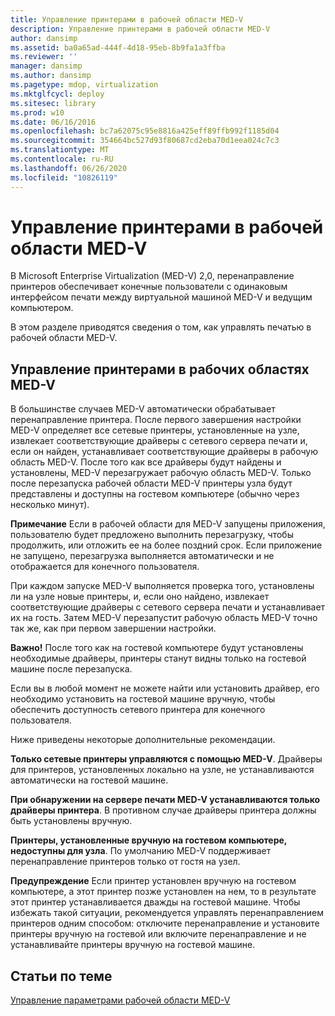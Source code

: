 ```yaml
---
title: Управление принтерами в рабочей области MED-V
description: Управление принтерами в рабочей области MED-V
author: dansimp
ms.assetid: ba0a65ad-444f-4d18-95eb-8b9fa1a3ffba
ms.reviewer: ''
manager: dansimp
ms.author: dansimp
ms.pagetype: mdop, virtualization
ms.mktglfcycl: deploy
ms.sitesec: library
ms.prod: w10
ms.date: 06/16/2016
ms.openlocfilehash: bc7a62075c95e8816a425eff89ffb992f1185d04
ms.sourcegitcommit: 354664bc527d93f80687cd2eba70d1eea024c7c3
ms.translationtype: MT
ms.contentlocale: ru-RU
ms.lasthandoff: 06/26/2020
ms.locfileid: "10826119"
---
```

# Управление принтерами в рабочей области MED-V


В Microsoft Enterprise Virtualization (MED-V) 2,0, перенаправление принтеров обеспечивает конечные пользователи с одинаковым интерфейсом печати между виртуальной машиной MED-V и ведущим компьютером.

В этом разделе приводятся сведения о том, как управлять печатью в рабочей области MED-V.

## Управление принтерами в рабочих областях MED-V


В большинстве случаев MED-V автоматически обрабатывает перенаправление принтера. После первого завершения настройки MED-V определяет все сетевые принтеры, установленные на узле, извлекает соответствующие драйверы с сетевого сервера печати и, если он найден, устанавливает соответствующие драйверы в рабочую область MED-V. После того как все драйверы будут найдены и установлены, MED-V перезагружает рабочую область MED-V. Только после перезапуска рабочей области MED-V принтеры узла будут представлены и доступны на гостевом компьютере (обычно через несколько минут).

**Примечание**  Если в рабочей области для MED-V запущены приложения, пользователю будет предложено выполнить перезагрузку, чтобы продолжить, или отложить ее на более поздний срок. Если приложение не запущено, перезагрузка выполняется автоматически и не отображается для конечного пользователя.

 

При каждом запуске MED-V выполняется проверка того, установлены ли на узле новые принтеры, и, если оно найдено, извлекает соответствующие драйверы с сетевого сервера печати и устанавливает их на гость. Затем MED-V перезапустит рабочую область MED-V точно так же, как при первом завершении настройки.

**Важно!**  После того как на гостевой компьютере будут установлены необходимые драйверы, принтеры станут видны только на гостевой машине после перезапуска.

 

Если вы в любой момент не можете найти или установить драйвер, его необходимо установить на гостевой машине вручную, чтобы обеспечить доступность сетевого принтера для конечного пользователя.

Ниже приведены некоторые дополнительные рекомендации.

**Только сетевые принтеры управляются с помощью MED-V**. Драйверы для принтеров, установленных локально на узле, не устанавливаются автоматически на гостевой машине.

**При обнаружении на сервере печати MED-V устанавливаются только драйверы принтера**. В противном случае драйверы принтера должны быть установлены вручную.

**Принтеры, установленные вручную на гостевом компьютере, недоступны для узла**. По умолчанию MED-V поддерживает перенаправление принтеров только от гостя на узел.

**Предупреждение**  Если принтер установлен вручную на гостевом компьютере, а этот принтер позже установлен на нем, то в результате этот принтер устанавливается дважды на гостевой машине. Чтобы избежать такой ситуации, рекомендуется управлять перенаправлением принтеров одним способом: отключите перенаправление и установите принтеры вручную на гостевой или включите перенаправление и не устанавливайте принтеры вручную на гостевой машине.

 

## Статьи по теме


[Управление параметрами рабочей области MED-V](manage-med-v-workspace-settings.md)

 

 





